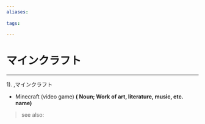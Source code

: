 ```yaml
---
aliases:
    
tags:
    
---
```


# マインクラフト
---
1).
,マインクラフト

- Minecraft (video game)
**( Noun; Work of art, literature, music, etc. name)**
> see also: 
            